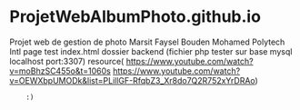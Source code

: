 # ProjetWebAlbumPhoto.github.io
 Projet web de gestion de photo 
 Marsit Faysel  Bouden Mohamed
 Polytech Intl
 page test index.html 
 dossier backend (fichier php tester sur base mysql localhost port:3307)
 resource( https://www.youtube.com/watch?v=moBhzSC455o&t=1060s
          https://www.youtube.com/watch?v=OEWXbpUMODk&list=PLillGF-RfqbZ3_Xr8do7Q2R752xYrDRAo)
        
        
        
        :)
 
